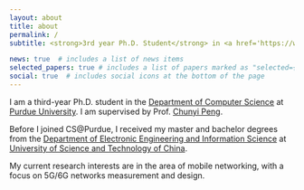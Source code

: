 ```yaml
---
layout: about
title: about
permalink: /
subtitle: <strong>3rd year Ph.D. Student</strong> in <a href='https://www.cs.purdue.edu/'>Computer Science</a> @ <a href='https://www.purdue.edu/'>Purdue</a>

news: true  # includes a list of news items
selected_papers: true # includes a list of papers marked as "selected={true}"
social: true  # includes social icons at the bottom of the page
---
```


I am a third-year Ph.D. student in the [Department of Computer Science](https://www.cs.purdue.edu/) at [Purdue University](https://www.purdue.edu/). I am supervised by Prof. [Chunyi Peng](https://www.cs.purdue.edu/homes/chunyi/).

Before I joined CS@Purdue, I received my master and bachelor degrees from the [Department of Electronic Engineering and Information Science](https://eeis.ustc.edu.cn/) at [University of Science and Technology of China](https://en.ustc.edu.cn/).

My current research interests are in the area of mobile networking, with a focus on 5G/6G networks measurement and design.
